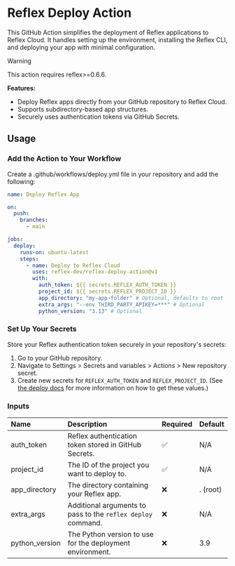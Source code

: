 # Reflex Deploy Action
This GitHub Action simplifies the deployment of Reflex applications to Reflex Cloud. It handles setting up the environment, installing the Reflex CLI, and deploying your app with minimal configuration.

> [!WARNING]
> This action requires reflex>=0.6.6.

**Features:**
- Deploy Reflex apps directly from your GitHub repository to Reflex Cloud.
- Supports subdirectory-based app structures.
- Securely uses authentication tokens via GitHub Secrets.

## Usage
### Add the Action to Your Workflow
Create a .github/workflows/deploy.yml file in your repository and add the following:

```yaml
name: Deploy Reflex App

on:
  push:
    branches:
      - main

jobs:
  deploy:
    runs-on: ubuntu-latest
    steps:
      - name: Deploy to Reflex Cloud
        uses: reflex-dev/reflex-deploy-action@v1
        with:
          auth_token: ${{ secrets.REFLEX_AUTH_TOKEN }}
          project_id: ${{ secrets.REFLEX_PROJECT_ID }}
          app_directory: "my-app-folder" # Optional, defaults to root
          extra_args: "--env THIRD_PARTY_APIKEY=***" # Optional
          python_version: "3.13" # Optional
```

### Set Up Your Secrets
Store your Reflex authentication token securely in your repository's secrets:

1. Go to your GitHub repository.
2. Navigate to Settings > Secrets and variables > Actions > New repository secret.
3. Create new secrets for `REFLEX_AUTH_TOKEN` and `REFLEX_PROJECT_ID`. (See [the deploy docs](https://reflex.dev/docs/hosting/deploy/) for more information on how to get these values.)

### Inputs
|     Name     | Description                                                  | Required | Default |
|:------------ |:------------------------------------------------------------ |:-------- |:------- |
|auth_token    | Reflex authentication token stored in GitHub Secrets.        |    ✅    |	N/A   |
|project_id    | The ID of the project you want to deploy to.                 |    ✅    |   N/A   |
|app_directory | The directory containing your Reflex app.                    |	   ❌    | . (root)|
|extra_args	   | Additional arguments to pass to the `reflex deploy` command. |	   ❌    |   N/A   |
|python_version| The Python version to use for the deployment environment.    |	   ❌    |   3.9   |


